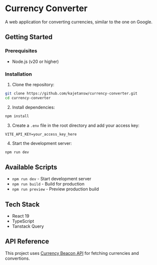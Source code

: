 # Currency Converter

A web application for converting currencies, similar to the one on Google.

## Getting Started

### Prerequisites

- Node.js (v20 or higher)

### Installation

1. Clone the repository:

```bash
git clone https://github.com/kajetansw/currency-converter.git
cd currency-converter
```

2. Install dependencies:

```bash
npm install
```

3. Create a `.env` file in the root directory and add your access key:

```
VITE_API_KEY=your_access_key_here
```

4. Start the development server:

```bash
npm run dev
```

## Available Scripts

- `npm run dev` - Start development server
- `npm run build` - Build for production
- `npm run preview` - Preview production build

## Tech Stack

- React 19
- TypeScript
- Tanstack Query

## API Reference

This project uses [Currency Beacon API](https://currencybeacon.com/api-documentation) for fetching currencies and convertions.
